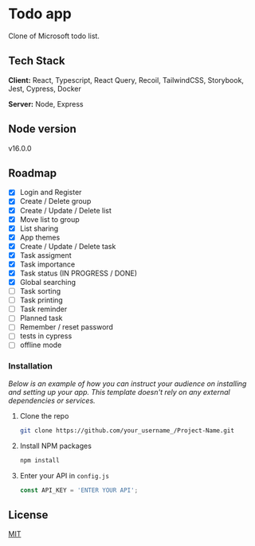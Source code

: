 # Todo app

Clone of Microsoft todo list.

## Tech Stack

**Client:** React, Typescript, React Query, Recoil, TailwindCSS, Storybook, Jest, Cypress, Docker

**Server:** Node, Express

## Node version

v16.0.0

## Roadmap

- [x] Login and Register
- [x] Create / Delete group
- [x] Create / Update / Delete list
- [x] Move list to group 
- [x] List sharing 
- [x] App themes
- [x] Create / Update / Delete task
- [x] Task assigment
- [x] Task importance
- [x] Task status (IN PROGRESS / DONE)
- [x] Global searching
- [ ] Task sorting
- [ ] Task printing
- [ ] Task reminder
- [ ] Planned task 
- [ ] Remember / reset password
- [ ] tests in cypress
- [ ] offline mode

### Installation

_Below is an example of how you can instruct your audience on installing and setting up your app. This template doesn't rely on any external dependencies or services._

1. Clone the repo
   ```sh
   git clone https://github.com/your_username_/Project-Name.git
   ```
2. Install NPM packages
   ```sh
   npm install
   ```
3. Enter your API in `config.js`
   ```js
   const API_KEY = 'ENTER YOUR API';
   ```

## License

[MIT](https://choosealicense.com/licenses/mit/)


